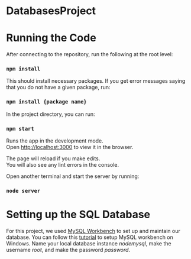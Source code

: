 # DatabasesProject

# Running the Code
After connecting to the repository, run the following at the root level:
### `npm install`

This should install necessary packages.  If you get error messages saying that you do not have a given package, run: 
### `npm install {package name}`

In the project directory, you can run:
### `npm start`

Runs the app in the development mode.<br>
Open [http://localhost:3000](http://localhost:3000) to view it in the browser.

The page will reload if you make edits.<br>
You will also see any lint errors in the console.

Open another terminal and start the server by running: 
### `node server`

# Setting up the SQL Database
For this project, we used [MySQL Workbench](https://dev.mysql.com/downloads/workbench/) to set up and maintain our database. You can follow this [tutorial](https://www.youtube.com/watch?v=iHTI_Nk7uwo) to setup MySQL workbench on Windows. Name your local database instance *nodemysql*, make the username *root*, and make the password *password*. 
